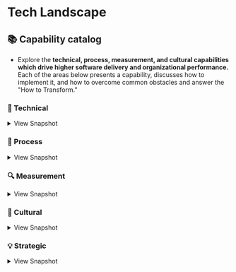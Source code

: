 # Tech Landscape
## 📚 Capability catalog 
* Explore the **technical, process, measurement, and cultural capabilities which drive higher software delivery and organizational performance.** Each of the areas below presents a capability, discusses how to implement it, and how to overcome common obstacles and answer the "How to Transform."

### 🔧 Technical
<details>
<summary>View Snapshot</summary>


## Requirements management, design and development services across a portfolio of applications and supporting frameworks.

#### The Big Picture
|  Name |  Summary | Details  | Use cases |  
|:-:    |:-:       |:-:       |:-:        |  
| High Level Design | Overview of Client -> CDN / DNS -> LB -> Http Cache -> APIG -> XL -> Feature Services -> Core Services -> Domains | [High Level Design](https://github.com/AdyKalra/technolgytrends/blob/master/Architecture%20trends/High%20Level%20Design.md) | stack comparisons across differnet levels of design  |

#### Front-end Development Practice
|  Name |  Summary | Details  | Use cases |  
|:-:    |:-:       |:-:       |:-:        |  
| | | []() | **** **** **** |

#### Back-end Development Practice
|  Name |  Summary | Details  | Use cases |  
|:-:    |:-:       |:-:       |:-:        |  
| | | []() | **** **** **** |

#### Testing Practice
|  Name |  Summary | Details  | Use cases |  
|:-:    |:-:       |:-:       |:-:        |  
| | | []() | **** **** **** |

## Support for multi-device access

#### Mobile Development Practice
|  Name |  Summary | Details  | Use cases |  
|:-:    |:-:       |:-:       |:-:        |  
| | | []() | **** **** **** |

#### DevOps Practice
|  Name |  Summary | Details  | Use cases |  
|:-:    |:-:       |:-:       |:-:        |  
| | | []() | **** **** **** |

#### Architecture Practice
|  Name |  Summary | Details  | Use cases |  
|:-:    |:-:       |:-:       |:-:        |  
| | | []() | **** **** **** |

#### Operations
|  Name |  Summary | Details  | Use cases |  
|:-:    |:-:       |:-:       |:-:        |  
| | | []() | **** **** **** |

## Feasibility studies, time and cost estimates, and the establishment and implementation of new or revised applications systems and programs

#### Tools / Practices 
|  Name |  Summary | Details  | Use cases |  
|:-:    |:-:       |:-:       |:-:        |  
| Stackshare tools | All the best open source and Software as a Service (SaaS) tools in one place | [Stackshare tools](https://stackshare.io/categories) | quick snapshot while making decisions |
| **Testing** Roadmap | Test Plan template, testing startegies, testing types, TDD , automation - mobile , web , API , contrct testing Packt| [Testing Raodmap](https://github.com/anas-qa/Quality-Assurance-Road-Map) | **Testing Pyramid , Gap Analysis , Customer Insights , E2E regression suite** |
| **Front end Development** Roadmap| concepts - hoisting, event bubbling, scope prototype, shadow DOM. package managers - npm, yarn. CSS, BEM, Saas, Postcss.build tools - npm nuild, module bundlers webpack, linters and formatters, React Angualr Vue, modern css, css frameworks - reactstrap, mterialUI, Testing - Jest Cypress Mocha Chai. Progressive TypeScript, Server Side Rendering , GraphQL. ReactNative , Flutter , Static site generators  | [Front-end Roadmap](https://github.com/kamranahmedse/developer-roadmap) | **** **** **** |
| **Back end Development** Roadmap| C#, Java, Go, Python. Realational , NoSQL , Data Sharding , Replication , CAP. Authentication Oauth, token , JWT, SAML. apis - JSON, SOAP. Caching - DNS , serverside, clientside - Redis, MemCached. Design practices - GOF , DDD , TDD , SOLID, KISS , YAGNI, DRY. Architectural patterns - Microservices, SOA, Serverless. Messagebrokers , RabbitMQ , Kafka. Containers - Docker , GarphQL, Neo4j.     | [Back-end Roadmap](https://github.com/kamranahmedse/developer-roadmap) | **** **** **** |
| **DevOps** Roadmap| Pytho, Ruby , NodeJS. initd, systemd. OS - Linus , FreeBSD. Terminal - maniupaltion tools,, BASH, vim, network. Protocosl - http, ftp, ssh. Reverseproxy, Caching server, Forward Proxy , Load balancer, firewall. Webserver - Nginx, Service Mesh - Istio. Containers, Config mgmt, container orchestration, Infra provisioning. CI/CD tools, Infra monitoring - Prometheus , Nagios, Grafana. Appln Monitoring - NewRelic , AppDynamics. Log Mgmt - Elastic stalk, splunk sumo. Cloud - AWS , GCP, Azure. Cloud Design Patterns - Availability , Data Management.  | [Devops Roadmap](https://github.com/kamranahmedse/developer-roadmap) | **** **** **** |
|**Andoid Development** |Kotlin , Java | [android](https://roadmap.sh/android) | **** **** **** |
| | | []() | **** **** **** |


</details>

### 📃 Process
<details>
<summary>View Snapshot</summary>

#### Customer Insights
|  Name |  Summary | Details  | Use cases |  
|:-:    |:-:       |:-:       |:-:        |  
| working backwards from customer insights | VOC , GA |  | | 
| | | []() | **** **** **** |

#### Teams Experimentation
|  Name |  Summary | Details  | Use cases |  
|:-:    |:-:       |:-:       |:-:        |  
| | | []() | **** **** **** |

#### Streamlining Change Approval
|  Name |  Summary | Details  | Use cases |  
|:-:    |:-:       |:-:       |:-:        |  
| | | []() | **** **** **** |

#### Visibility of Work in Value Stream
|  Name |  Summary | Details  | Use cases |  
|:-:    |:-:       |:-:       |:-:        |  
| | | []() | **** **** **** |

#### Working in smaller batches / Process limits 
|  Name |  Summary | Details  | Use cases |  
|:-:    |:-:       |:-:       |:-:        |  
| | | []() | **** **** **** |

#### Engineering Challenges
|  Name |  Summary | Details  | Use cases |  
|:-:    |:-:       |:-:       |:-:        |  
| Bug Bash | testing across verticals | []() | **** **** **** |
| Going 100% on cloud and having a cloud first approach | | []() | **** **** **** |
| Moving offshore teams and establishing greenfield teams here | | []() | **** **** **** |
| transitioning from Devops to CPT  | | []() | **** **** **** |
| transitioning from legacy PHP to a SPA built on React and NodeJS (tiger team) | []() | **** **** **** |
| Going completely srverless | | []() | **** **** **** |


#### Change Management
|  Name |  Summary | Details  | Use cases |  
|:-:    |:-:       |:-:       |:-:        |  
| Champions  | lead mini transformations | []() | **** **** **** |
| building a repository of design patterns , BFF / XL , Domain driven design  | | []() | **** **** **** |

</details>

### 🔍 Measurement
<details>
<summary>View Snapshot</summary>
    
##  Forecasting and defining  software and hardware requirements to cater to business needs 

#### Monitoring
|  Name |  Summary | Details  | Use cases |  
|:-:    |:-:       |:-:       |:-:        |  
| | | []() | **** **** **** |

#### Proactive failiure notification
|  Name |  Summary | Details  | Use cases |  
|:-:    |:-:       |:-:       |:-:        |  
| | | []() | **** **** **** |

#### Visual Management Capabilities
|  Name |  Summary | Details  | Use cases |  
|:-:    |:-:       |:-:       |:-:        |  
| | | []() | **** **** **** |

#### Engineering efficiency 
|  Name |  Summary | Details  | Use cases |  
|:-:    |:-:       |:-:       |:-:        |  
| | | []() | **** **** **** |

#### Cloud Tools / Practices
|  Name |  Summary | Details  | Use cases |  
|:-:    |:-:       |:-:       |:-:        |  
|serverless cdk patterns|all of the official AWS Serverless architecture patterns built with CDK for developers to use.|[cdk patterns](https://github.com/cdk-patterns/serverless)| SensibleDeafults for Patterns used |
| awesome-cloudformation | A curated list of resources and projects for working with AWS CloudFormation. https://aws.amazon.com/cloudformation/ | [cloudformation](https://github.com/aws-cloudformation/awesome-cloudformation) | cloud formation catalouge |
| Design Patterns | collection of solutions and design ideas for using AWS cloud technology to solve common systems design problems | [Design Patterns](http://en.clouddesignpattern.org/index.php/Main_Page) | sensible defaults Design Patterns / catalouge |
| this-is-my-architecture | Innovative cloud architectures from AWS partners and customers | [this-is-my-architecture](https://aws.amazon.com/this-is-my-architecture/?sc_channel=EL&sc_campaign=Explainer_2017_vid&sc_medium=YouTube&sc_content=video942&sc_detail=EXPLAINER&sc_country=US&tma.sort-by=item.additionalFields.airDate&tma.sort-order=desc) | Clarity of bigger picture within Org |
| | | []() | **** **** **** |

#### Cloud Ideas / Techniques 
|  Name |  Summary | Details  | Use cases |  
|:-:    |:-:       |:-:       |:-:        |  
| STAX / Cloud Confirmity | cloud compliance and measuring where we are , cost  | []() | **** **** **** |
| Well architected framework | Cloud maturity and assesment | []() | **** **** **** |
| | | []() | **** **** **** |

</details>

### 🤝‍ Cultural  
<details>
<summary>View Snapshot</summary>

## Assign personnel to various projects and directs activities

#### People / Recruitment
|  Name |  Summary | Details  | Use cases |  
|:-:    |:-:       |:-:       |:-:        |  
| 20 patterns to watch for in your engineering team | teamd and IC patterns | [patterns in teams and ICs](https://www.pluralsight.com/product/flow/20-patterns) | tools like flow and decision making |
| | | []() | **** **** **** |

## Reviews and evaluate work

#### Job Satisfaction
|  Name |  Summary | Details  | Use cases |  
|:-:    |:-:       |:-:       |:-:        |  
| | | []() | **** **** **** |

## High quality self-service channel for our users 

#### Westrum Organisation Culture
|  Name |  Summary | Details  | Use cases |  
|:-:    |:-:       |:-:       |:-:        |  
| | | []() | **** **** **** |

#### Learning Culture
|  Name |  Summary | Details  | Use cases |  
|:-:    |:-:       |:-:       |:-:        |  
| | | []() | **** **** **** |


</details>

### 💡 Strategic 
<details>
<summary>View Snapshot</summary>

## Strategic direction of product, services and technology

### Product optimisation and implementation

## Modernisation and uplift of our software development practices

## Disparate / aging UIs

## Transformation of Technology stack toward digital services

## Technology debt remediation 

#### Engineering Ideas / Techniques 
|  Name |  Summary | Details  | Use cases |  
|:-:    |:-:       |:-:       |:-:        |  
| **all Reference Roadmaps**| roadmaps on web | [engineering roadmaps](https://roadmap.sh/) | **** **** **** |
| Google Engineering practices | Google has many generalized engineering practices that cover all languages and all projects. These documents represent our collective experience of various best practices that we have developed over time. | [Google Engineering practices](https://github.com/google/eng-practices) | Sensible Deafults template for practices |
| Four key metrics | MMTR , Lead Time , Deployment frequency and Change fail rate | []() | Measure engineering team health |
| Gitprime for data driven mindset | Coding Days | Impact | Efficiency | Commits per day | Repos  | []() | Data driven engineering metrics |
| Technology Radar | Internal tooling maturity | []() | **** **** **** |
| Engineering maturity assessment | 12 factor app | []() | measure engineering maturity every quarter |
  
#### Transformation Challenges 
|  Name |  Summary | Details  | Use cases |  
|:-:    |:-:       |:-:       |:-:        |  
| Lack of expertise and exposure |  | []() | **** **** **** |
| pushback from people and existing leaders | | []() | **** **** **** |
| missing the overarching strategy across all business units in Digital | | []() | **** **** **** |
| new technologies / lack of skils  | | []() | **** **** **** |
| resistance to change / mindset shift  | | []() | **** **** **** |
| | | []() | **** **** **** |



#### Operating Model 
|  Name |  Summary | Details  | Use cases |  
|:-:    |:-:       |:-:       |:-:        |  
| Idea - Plan - Build - measure | | []() | **** **** **** |
| | | []() | **** **** **** |
  
</details>
